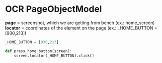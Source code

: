 # OCR PageObjectModel 

**page** = screenshot, which we are getting from bench (ex.: home_screen)
**locator** = coordinates of the element on the page (ex.: _HOME_BUTTON = [930,213])

```python
_HOME_BUTTON = [930,213]

def press_home_button(screen):
    screen.locator(_HOME_BUTTON).click()
```